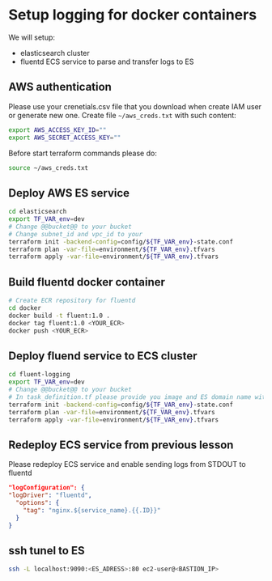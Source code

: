 # Setup logging for docker containers

We will setup:
- elasticsearch cluster
- fluentd ECS service to parse and transfer logs to ES

## AWS authentication

Please use your crenetials.csv file that you download when create IAM user or generate
new one.
Create file `~/aws_creds.txt` with such content:

```bash
export AWS_ACCESS_KEY_ID=""
export AWS_SECRET_ACCESS_KEY=""
```

Before start terraform commands please do:

```bash
source ~/aws_creds.txt
```

## Deploy AWS ES service

```bash
cd elasticsearch
export TF_VAR_env=dev
# Change @@bucket@@ to your bucket
# Change subnet_id and vpc_id to your
terraform init -backend-config=config/${TF_VAR_env}-state.conf
terraform plan -var-file=environment/${TF_VAR_env}.tfvars
terraform apply -var-file=environment/${TF_VAR_env}.tfvars
```

## Build fluentd docker container

```bash
# Create ECR repository for fluentd
cd docker
docker build -t fluent:1.0 .
docker tag fluent:1.0 <YOUR_ECR>
docker push <YOUR_ECR>
```

## Deploy fluend service to ECS cluster

```bash
cd fluent-logging
export TF_VAR_env=dev
# Change @@bucket@@ to your bucket
# In task_definition.tf please provide you image and ES domain name without schema
terraform init -backend-config=config/${TF_VAR_env}-state.conf
terraform plan -var-file=environment/${TF_VAR_env}.tfvars
terraform apply -var-file=environment/${TF_VAR_env}.tfvars
```

## Redeploy ECS service from previous lesson

Please redeploy ECS service and enable sending logs from STDOUT to fluentd

```json
"logConfiguration": {
"logDriver": "fluentd",
  "options": {
    "tag": "nginx.${service_name}.{{.ID}}"
  }
}
```

## ssh tunel to ES

```bash
ssh -L localhost:9090:<ES_ADRESS>:80 ec2-user@<BASTION_IP>
```
